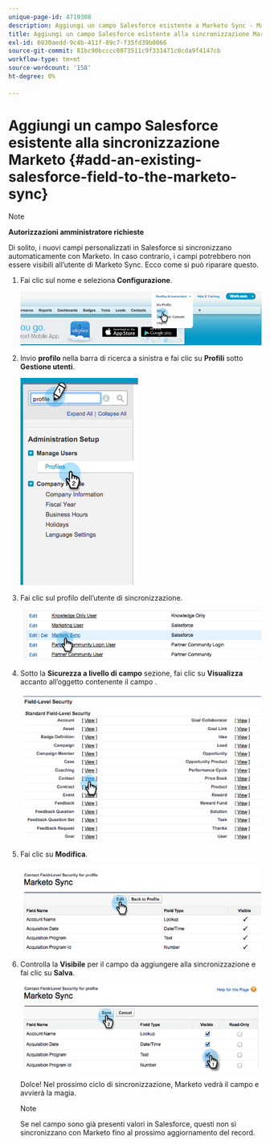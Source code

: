 ```yaml
---
unique-page-id: 4719308
description: Aggiungi un campo Salesforce esistente a Marketo Sync - Marketo Docs - Documentazione del prodotto
title: Aggiungi un campo Salesforce esistente alla sincronizzazione Marketo
exl-id: 6030aedd-9c4b-411f-89c7-f35fd39b0066
source-git-commit: 81bc90bcccc8073511c9f331471c0cda9f4147cb
workflow-type: tm+mt
source-wordcount: '158'
ht-degree: 0%

---
```


# Aggiungi un campo Salesforce esistente alla sincronizzazione Marketo {#add-an-existing-salesforce-field-to-the-marketo-sync}

>[!NOTE]
>
>**Autorizzazioni amministratore richieste**

Di solito, i nuovi campi personalizzati in Salesforce si sincronizzano automaticamente con Marketo. In caso contrario, i campi potrebbero non essere visibili all’utente di Marketo Sync. Ecco come si può riparare questo.

1. Fai clic sul nome e seleziona **Configurazione**.

   ![](assets/add-an-existing-salesforce-field-to-the-marketo-sync-1.png)

1. Invio **profilo** nella barra di ricerca a sinistra e fai clic su **Profili** sotto **Gestione utenti**.

   ![](assets/add-an-existing-salesforce-field-to-the-marketo-sync-2.png)

1. Fai clic sul profilo dell’utente di sincronizzazione.

   ![](assets/add-an-existing-salesforce-field-to-the-marketo-sync-3.png)

1. Sotto la **Sicurezza a livello di campo** sezione, fai clic su **Visualizza** accanto all’oggetto contenente il campo .

   ![](assets/add-an-existing-salesforce-field-to-the-marketo-sync-4.png)

1. Fai clic su **Modifica**.

   ![](assets/add-an-existing-salesforce-field-to-the-marketo-sync-5.png)

1. Controlla la **Visibile** per il campo da aggiungere alla sincronizzazione e fai clic su **Salva**.

   ![](assets/add-an-existing-salesforce-field-to-the-marketo-sync-6.png)

   Dolce! Nel prossimo ciclo di sincronizzazione, Marketo vedrà il campo e avvierà la magia.

   >[!NOTE]
   >
   > Se nel campo sono già presenti valori in Salesforce, questi non si sincronizzano con Marketo fino al prossimo aggiornamento del record.

